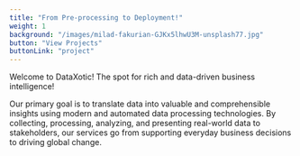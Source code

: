 ```yaml
---
title: "From Pre-processing to Deployment!"
weight: 1
background: "/images/milad-fakurian-GJKx5lhwU3M-unsplash77.jpg"
button: "View Projects"
buttonLink: "project"
---
```


Welcome to DataXotic! The spot for rich and data-driven business intelligence! 

Our primary goal is to translate data into valuable and comprehensible insights using modern and automated data processing technologies. By collecting, processing, analyzing, and presenting real-world data to stakeholders, our services go from supporting everyday business decisions to driving global change.
